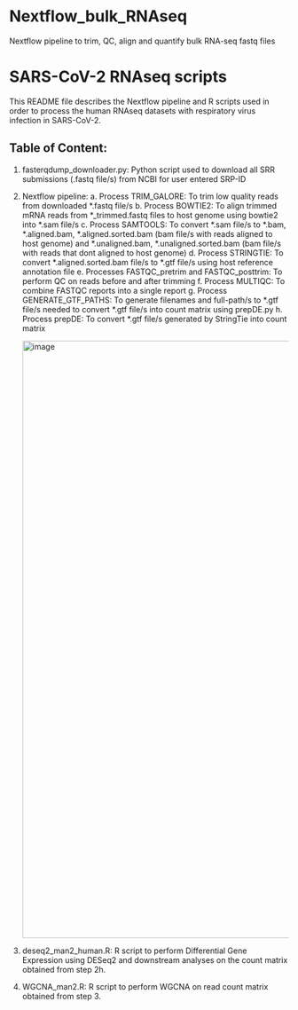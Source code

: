# Nextflow_bulk_RNAseq
Nextflow pipeline to trim, QC, align and quantify bulk RNA-seq fastq files


# SARS-CoV-2 RNAseq scripts
This README file describes the Nextflow pipeline and R scripts used in order to process the human RNAseq datasets with respiratory virus infection in SARS-CoV-2.

## Table of Content:

1. fasterqdump_downloader.py: Python script used to download all SRR submissions (.fastq file/s) from NCBI for user entered SRP-ID

2. Nextflow pipeline: 
   a. Process TRIM_GALORE: To trim low quality reads from downloaded *.fastq file/s
   b. Process BOWTIE2: To align trimmed mRNA reads from *_trimmed.fastq files to host genome using bowtie2 into *.sam file/s
   c. Process SAMTOOLS: To convert *.sam file/s to *.bam, *.aligned.bam, *.aligned.sorted.bam (bam file/s with reads aligned to host genome) and *.unaligned.bam, *.unaligned.sorted.bam (bam file/s with reads that dont aligned to host genome)
   d. Process STRINGTIE: To convert *.aligned.sorted.bam file/s to *.gtf file/s using host reference annotation file
   e. Processes FASTQC_pretrim and FASTQC_posttrim: To perform QC on reads before and after trimming
   f. Process MULTIQC: To combine FASTQC reports into a single report
   g. Process GENERATE_GTF_PATHS: To generate filenames and full-path/s to *.gtf file/s needed to convert *.gtf file/s into count matrix using prepDE.py
   h. Process prepDE: To convert *.gtf file/s generated by StringTie into count matrix
   
   <img width="1077" alt="image" src="https://github.com/user-attachments/assets/741282f3-6864-4e46-9ebe-b50d4e1cdf5c">

4. deseq2_man2_human.R: R script to perform Differential Gene Expression using DESeq2 and downstream analyses on the count matrix obtained from step 2h.
5. WGCNA_man2.R: R script to perform WGCNA on read count matrix obtained from step 3.




